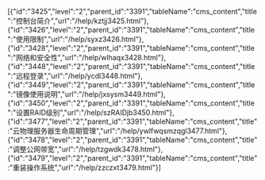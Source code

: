[{"id":"3425","level":"2","parent_id":"3391","tableName":"cms_content","title":"控制台简介","url":"/help/kztjj3425.html"},{"id":"3426","level":"2","parent_id":"3391","tableName":"cms_content","title":"使用限制","url":"/help/syxz3426.html"},{"id":"3428","level":"2","parent_id":"3391","tableName":"cms_content","title":"网络和安全性","url":"/help/wlhaqx3428.html"},{"id":"3448","level":"2","parent_id":"3391","tableName":"cms_content","title":"远程登录","url":"/help/ycdl3448.html"},{"id":"3449","level":"2","parent_id":"3391","tableName":"cms_content","title":"镜像使用说明","url":"/help/jxsysm3449.html"},{"id":"3450","level":"2","parent_id":"3391","tableName":"cms_content","title":"设置RAID级别","url":"/help/szRAIDjb3450.html"},{"id":"3477","level":"2","parent_id":"3391","tableName":"cms_content","title":"云物理服务器生命周期管理","url":"/help/ywlfwqsmzqgl3477.html"},{"id":"3478","level":"2","parent_id":"3391","tableName":"cms_content","title":"调整公网带宽","url":"/help/tzgwdk3478.html"},{"id":"3479","level":"2","parent_id":"3391","tableName":"cms_content","title":"重装操作系统","url":"/help/zzczxt3479.html"}]